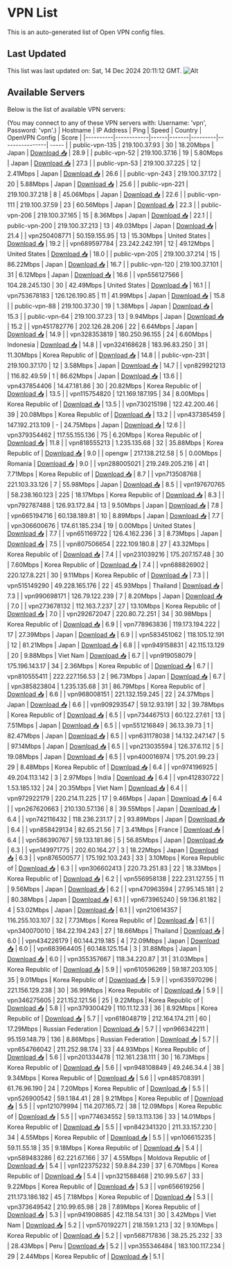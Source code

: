 # VPN List

This is an auto-generated list of Open VPN config files.

## Last Updated

This list was last updated on: Sat, 14 Dec 2024 20:11:12 GMT.
![Alt](https://repobeats.axiom.co/api/embed/186b98318ef1479477931607c1ad7d823f12451f.svg "Repobeats analytics image")

## Available Servers

Below is the list of available VPN servers:

(You may connect to any of these VPN servers with: Username: 'vpn', Password: 'vpn'.)
| Hostname | IP Address | Ping | Speed | Country | OpenVPN Config | Score |
|----------|------------|------|-------|---------|----------------| ----- |
| public-vpn-135 | 219.100.37.93 | 30 | 18.20Mbps | Japan | [Download 📥](./configs/server_0_JP.ovpn) | 28.9 |
| public-vpn-52 | 219.100.37.16 | 19 | 5.80Mbps | Japan | [Download 📥](./configs/server_1_JP.ovpn) | 27.3 |
| public-vpn-53 | 219.100.37.225 | 12 | 2.41Mbps | Japan | [Download 📥](./configs/server_2_JP.ovpn) | 26.6 |
| public-vpn-243 | 219.100.37.172 | 20 | 5.88Mbps | Japan | [Download 📥](./configs/server_3_JP.ovpn) | 25.6 |
| public-vpn-221 | 219.100.37.218 | 8 | 45.06Mbps | Japan | [Download 📥](./configs/server_4_JP.ovpn) | 22.6 |
| public-vpn-111 | 219.100.37.59 | 23 | 60.56Mbps | Japan | [Download 📥](./configs/server_5_JP.ovpn) | 22.3 |
| public-vpn-206 | 219.100.37.165 | 15 | 8.36Mbps | Japan | [Download 📥](./configs/server_6_JP.ovpn) | 22.1 |
| public-vpn-200 | 219.100.37.213 | 13 | 49.03Mbps | Japan | [Download 📥](./configs/server_7_JP.ovpn) | 21.4 |
| vpn250408771 | 50.159.155.95 | 13 | 15.30Mbps | United States | [Download 📥](./configs/server_8_US.ovpn) | 19.2 |
| vpn689597784 | 23.242.242.191 | 12 | 49.12Mbps | United States | [Download 📥](./configs/server_9_US.ovpn) | 18.0 |
| public-vpn-205 | 219.100.37.214 | 15 | 86.22Mbps | Japan | [Download 📥](./configs/server_10_JP.ovpn) | 16.7 |
| public-vpn-120 | 219.100.37.101 | 31 | 6.12Mbps | Japan | [Download 📥](./configs/server_11_JP.ovpn) | 16.6 |
| vpn556127566 | 104.28.245.130 | 30 | 42.49Mbps | United States | [Download 📥](./configs/server_12_US.ovpn) | 16.1 |
| vpn753678183 | 126.126.190.85 | 11 | 41.99Mbps | Japan | [Download 📥](./configs/server_13_JP.ovpn) | 15.8 |
| public-vpn-88 | 219.100.37.30 | 19 | 1.38Mbps | Japan | [Download 📥](./configs/server_14_JP.ovpn) | 15.3 |
| public-vpn-64 | 219.100.37.23 | 13 | 9.94Mbps | Japan | [Download 📥](./configs/server_15_JP.ovpn) | 15.2 |
| vpn451782776 | 202.126.28.206 | 22 | 6.64Mbps | Japan | [Download 📥](./configs/server_16_JP.ovpn) | 14.9 |
| vpn328353819 | 180.250.96.155 | 24 | 6.60Mbps | Indonesia | [Download 📥](./configs/server_17_ID.ovpn) | 14.8 |
| vpn324168628 | 183.96.83.250 | 31 | 11.30Mbps | Korea Republic of | [Download 📥](./configs/server_18_KR.ovpn) | 14.8 |
| public-vpn-231 | 219.100.37.170 | 12 | 3.58Mbps | Japan | [Download 📥](./configs/server_19_JP.ovpn) | 14.7 |
| vpn829921213 | 116.82.49.59 | 1 | 86.62Mbps | Japan | [Download 📥](./configs/server_20_JP.ovpn) | 13.6 |
| vpn437854406 | 14.47.181.86 | 30 | 20.82Mbps | Korea Republic of | [Download 📥](./configs/server_21_KR.ovpn) | 13.5 |
| vpn115754820 | 121.169.187.195 | 34 | 8.00Mbps | Korea Republic of | [Download 📥](./configs/server_22_KR.ovpn) | 13.5 |
| vpn730215198 | 122.42.200.46 | 39 | 20.08Mbps | Korea Republic of | [Download 📥](./configs/server_23_KR.ovpn) | 13.2 |
| vpn437385459 | 147.192.213.109 | - | 24.75Mbps | Japan | [Download 📥](./configs/server_24_JP.ovpn) | 12.6 |
| vpn379354462 | 117.55.155.136 | 75 | 6.20Mbps | Korea Republic of | [Download 📥](./configs/server_25_KR.ovpn) | 11.8 |
| vpn818555213 | 1.235.135.68 | 32 | 35.88Mbps | Korea Republic of | [Download 📥](./configs/server_26_KR.ovpn) | 9.0 |
| opengw | 217.138.212.58 | 5 | 0.00Mbps | Romania | [Download 📥](./configs/server_27_RO.ovpn) | 9.0 |
| vpn288005021 | 219.249.205.216 | 41 | 7.71Mbps | Korea Republic of | [Download 📥](./configs/server_28_KR.ovpn) | 8.7 |
| vpn713508768 | 221.103.33.126 | 7 | 55.98Mbps | Japan | [Download 📥](./configs/server_29_JP.ovpn) | 8.5 |
| vpn197670765 | 58.238.160.123 | 225 | 18.17Mbps | Korea Republic of | [Download 📥](./configs/server_30_KR.ovpn) | 8.3 |
| vpn792787488 | 126.93.172.84 | 13 | 9.50Mbps | Japan | [Download 📥](./configs/server_31_JP.ovpn) | 7.8 |
| vpn665194716 | 60.138.189.81 | 10 | 8.89Mbps | Japan | [Download 📥](./configs/server_32_JP.ovpn) | 7.7 |
| vpn306600676 | 174.61.185.234 | 19 | 0.00Mbps | United States | [Download 📥](./configs/server_33_US.ovpn) | 7.7 |
| vpn651169722 | 126.4.162.236 | 3 | 8.73Mbps | Japan | [Download 📥](./configs/server_34_JP.ovpn) | 7.5 |
| vpn807506654 | 222.109.180.8 | 27 | 43.32Mbps | Korea Republic of | [Download 📥](./configs/server_35_KR.ovpn) | 7.4 |
| vpn231039216 | 175.207.157.48 | 30 | 7.60Mbps | Korea Republic of | [Download 📥](./configs/server_36_KR.ovpn) | 7.4 |
| vpn688826902 | 220.127.8.221 | 30 | 9.11Mbps | Korea Republic of | [Download 📥](./configs/server_37_KR.ovpn) | 7.3 |
| vpn515149290 | 49.228.165.176 | 22 | 45.93Mbps | Thailand | [Download 📥](./configs/server_38_TH.ovpn) | 7.3 |
| vpn990698171 | 126.79.122.239 | 7 | 8.20Mbps | Japan | [Download 📥](./configs/server_39_JP.ovpn) | 7.0 |
| vpn273678132 | 112.163.7.237 | 27 | 13.10Mbps | Korea Republic of | [Download 📥](./configs/server_40_KR.ovpn) | 7.0 |
| vpn292672047 | 220.80.72.251 | 34 | 30.98Mbps | Korea Republic of | [Download 📥](./configs/server_41_KR.ovpn) | 6.9 |
| vpn778963836 | 119.173.194.222 | 17 | 27.39Mbps | Japan | [Download 📥](./configs/server_42_JP.ovpn) | 6.9 |
| vpn583451062 | 118.105.12.191 | 12 | 81.21Mbps | Japan | [Download 📥](./configs/server_43_JP.ovpn) | 6.8 |
| vpn949158831 | 42.115.13.129 | 20 | 9.88Mbps | Viet Nam | [Download 📥](./configs/server_44_VN.ovpn) | 6.7 |
| vpn919058079 | 175.196.143.17 | 34 | 2.36Mbps | Korea Republic of | [Download 📥](./configs/server_45_KR.ovpn) | 6.7 |
| vpn810555411 | 222.227.156.53 | 2 | 96.73Mbps | Japan | [Download 📥](./configs/server_46_JP.ovpn) | 6.7 |
| vpn385823804 | 1.235.135.68 | 31 | 86.79Mbps | Korea Republic of | [Download 📥](./configs/server_47_KR.ovpn) | 6.6 |
| vpn968008151 | 221.132.159.245 | 22 | 24.37Mbps | Japan | [Download 📥](./configs/server_48_JP.ovpn) | 6.6 |
| vpn909293547 | 59.12.93.191 | 32 | 39.78Mbps | Korea Republic of | [Download 📥](./configs/server_49_KR.ovpn) | 6.5 |
| vpn734467513 | 60.122.27.61 | 13 | 7.51Mbps | Japan | [Download 📥](./configs/server_50_JP.ovpn) | 6.5 |
| vpn551216849 | 36.13.39.73 | 1 | 82.47Mbps | Japan | [Download 📥](./configs/server_51_JP.ovpn) | 6.5 |
| vpn631178038 | 14.132.247.147 | 5 | 97.14Mbps | Japan | [Download 📥](./configs/server_52_JP.ovpn) | 6.5 |
| vpn213035594 | 126.37.6.112 | 5 | 19.08Mbps | Japan | [Download 📥](./configs/server_53_JP.ovpn) | 6.5 |
| vpn400016974 | 175.201.99.23 | 29 | 8.48Mbps | Korea Republic of | [Download 📥](./configs/server_54_KR.ovpn) | 6.4 |
| vpn974196925 | 49.204.113.142 | 3 | 2.97Mbps | India | [Download 📥](./configs/server_55_IN.ovpn) | 6.4 |
| vpn412830722 | 1.53.185.132 | 24 | 20.35Mbps | Viet Nam | [Download 📥](./configs/server_56_VN.ovpn) | 6.4 |
| vpn972922179 | 220.214.11.225 | 17 | 9.46Mbps | Japan | [Download 📥](./configs/server_57_JP.ovpn) | 6.4 |
| vpn267620663 | 210.130.57.136 | 8 | 39.55Mbps | Japan | [Download 📥](./configs/server_58_JP.ovpn) | 6.4 |
| vpn742116432 | 118.236.231.17 | 2 | 93.89Mbps | Japan | [Download 📥](./configs/server_59_JP.ovpn) | 6.4 |
| vpn858429134 | 82.65.21.56 | 7 | 3.41Mbps | France | [Download 📥](./configs/server_60_FR.ovpn) | 6.4 |
| vpn586390767 | 59.133.181.86 | 5 | 56.85Mbps | Japan | [Download 📥](./configs/server_61_JP.ovpn) | 6.3 |
| vpn149971775 | 202.60.164.27 | 3 | 18.22Mbps | Japan | [Download 📥](./configs/server_62_JP.ovpn) | 6.3 |
| vpn876500577 | 175.192.103.243 | 33 | 3.10Mbps | Korea Republic of | [Download 📥](./configs/server_63_KR.ovpn) | 6.3 |
| vpn306602413 | 220.73.251.83 | 22 | 18.33Mbps | Korea Republic of | [Download 📥](./configs/server_64_KR.ovpn) | 6.2 |
| vpn556958138 | 222.231.127.55 | 11 | 9.56Mbps | Japan | [Download 📥](./configs/server_65_JP.ovpn) | 6.2 |
| vpn470963594 | 27.95.145.181 | 2 | 80.38Mbps | Japan | [Download 📥](./configs/server_66_JP.ovpn) | 6.1 |
| vpn673965240 | 59.136.81.182 | 4 | 53.02Mbps | Japan | [Download 📥](./configs/server_67_JP.ovpn) | 6.1 |
| vpn210614357 | 116.255.103.107 | 32 | 7.73Mbps | Korea Republic of | [Download 📥](./configs/server_68_KR.ovpn) | 6.1 |
| vpn340070010 | 184.22.194.243 | 27 | 18.66Mbps | Thailand | [Download 📥](./configs/server_69_TH.ovpn) | 6.0 |
| vpn434226179 | 60.144.219.185 | 4 | 72.09Mbps | Japan | [Download 📥](./configs/server_70_JP.ovpn) | 6.0 |
| vpn683964405 | 60.148.125.154 | 3 | 31.88Mbps | Japan | [Download 📥](./configs/server_71_JP.ovpn) | 6.0 |
| vpn355357667 | 118.34.220.87 | 31 | 31.03Mbps | Korea Republic of | [Download 📥](./configs/server_72_KR.ovpn) | 5.9 |
| vpn610596269 | 59.187.203.105 | 35 | 9.01Mbps | Korea Republic of | [Download 📥](./configs/server_73_KR.ovpn) | 5.9 |
| vpn635970296 | 221.156.129.238 | 30 | 36.99Mbps | Korea Republic of | [Download 📥](./configs/server_74_KR.ovpn) | 5.9 |
| vpn346275605 | 221.152.121.56 | 25 | 9.22Mbps | Korea Republic of | [Download 📥](./configs/server_75_KR.ovpn) | 5.8 |
| vpn379300429 | 110.11.12.33 | 36 | 8.92Mbps | Korea Republic of | [Download 📥](./configs/server_76_KR.ovpn) | 5.7 |
| vpn618048719 | 212.164.174.211 | 60 | 17.29Mbps | Russian Federation | [Download 📥](./configs/server_77_RU.ovpn) | 5.7 |
| vpn966342211 | 95.159.148.79 | 136 | 8.86Mbps | Russian Federation | [Download 📥](./configs/server_78_RU.ovpn) | 5.7 |
| vpn654766042 | 211.252.98.174 | 33 | 44.93Mbps | Korea Republic of | [Download 📥](./configs/server_79_KR.ovpn) | 5.6 |
| vpn201334478 | 112.161.238.111 | 30 | 16.73Mbps | Korea Republic of | [Download 📥](./configs/server_80_KR.ovpn) | 5.6 |
| vpn948108849 | 49.246.34.4 | 38 | 9.34Mbps | Korea Republic of | [Download 📥](./configs/server_81_KR.ovpn) | 5.6 |
| vpn485708391 | 61.76.96.190 | 24 | 7.20Mbps | Korea Republic of | [Download 📥](./configs/server_82_KR.ovpn) | 5.5 |
| vpn526900542 | 59.1.184.41 | 28 | 9.21Mbps | Korea Republic of | [Download 📥](./configs/server_83_KR.ovpn) | 5.5 |
| vpn121079994 | 114.207.165.72 | 38 | 12.09Mbps | Korea Republic of | [Download 📥](./configs/server_84_KR.ovpn) | 5.5 |
| vpn774634552 | 59.13.113.136 | 33 | 14.01Mbps | Korea Republic of | [Download 📥](./configs/server_85_KR.ovpn) | 5.5 |
| vpn842341320 | 211.33.157.230 | 34 | 4.55Mbps | Korea Republic of | [Download 📥](./configs/server_86_KR.ovpn) | 5.5 |
| vpn106615235 | 59.11.55.18 | 35 | 9.18Mbps | Korea Republic of | [Download 📥](./configs/server_87_KR.ovpn) | 5.4 |
| vpn589483286 | 62.221.67.166 | 37 | 4.55Mbps | Moldova Republic of | [Download 📥](./configs/server_88_MD.ovpn) | 5.4 |
| vpn122375232 | 59.8.84.239 | 37 | 6.70Mbps | Korea Republic of | [Download 📥](./configs/server_89_KR.ovpn) | 5.4 |
| vpn321588468 | 210.99.5.67 | 33 | 9.22Mbps | Korea Republic of | [Download 📥](./configs/server_90_KR.ovpn) | 5.3 |
| vpn656619256 | 211.173.186.182 | 45 | 7.18Mbps | Korea Republic of | [Download 📥](./configs/server_91_KR.ovpn) | 5.3 |
| vpn373649542 | 210.99.65.98 | 28 | 7.89Mbps | Korea Republic of | [Download 📥](./configs/server_92_KR.ovpn) | 5.3 |
| vpn941908685 | 42.118.54.131 | 30 | 3.42Mbps | Viet Nam | [Download 📥](./configs/server_93_VN.ovpn) | 5.2 |
| vpn570192271 | 218.159.1.213 | 32 | 9.10Mbps | Korea Republic of | [Download 📥](./configs/server_94_KR.ovpn) | 5.2 |
| vpn568717836 | 38.25.25.232 | 33 | 28.43Mbps | Peru | [Download 📥](./configs/server_95_PE.ovpn) | 5.2 |
| vpn355346484 | 183.100.117.234 | 29 | 2.44Mbps | Korea Republic of | [Download 📥](./configs/server_96_KR.ovpn) | 5.1 |
